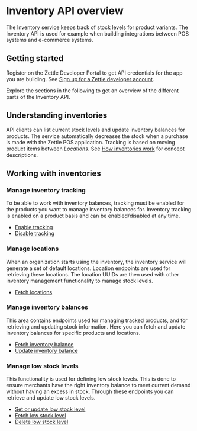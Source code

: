 Inventory API overview
=====
The Inventory service keeps track of stock levels for product variants. The Inventory API is used for example when building integrations between POS systems and e-commerce systems.

## Getting started
Register on the Zettle Developer Portal to get API credentials for the app you are building. See [Sign up for a Zettle developer account](../get-started/user-guides/sign-up-for-a-developer-account.md). 

Explore the sections in the following to get an overview of the different parts of the Inventory API.

## Understanding inventories
API clients can list current stock levels and update inventory balances for products. The service automatically decreases the stock when a purchase is made with the Zettle POS application. Tracking is based on moving product items between *Locations*. See [How inventories work](concepts/how-inventories-work.md) for concept descriptions.

## Working with inventories

### Manage inventory tracking
To be able to work with inventory balances, tracking must be enabled for the products you want to manage inventory balances for. Inventory tracking is enabled on a product basis and can be enabled/disabled at any time.
* [Enable tracking](user-guides/manage-inventory-tracking/enable-tracking.md)
* [Disable tracking](user-guides/manage-inventory-tracking/disable-tracking.md)

### Manage locations
When an organization starts using the inventory, the inventory service will generate a set of default locations. Location endpoints are used for retrieving these locations. The location UUIDs are then used with other inventory management functionality to manage stock levels.
* [Fetch locations](user-guides/manage-locations/fetch-inventory-locations.md)

### Manage inventory balances
This area contains endpoints used for managing tracked products, and for retrieving and updating stock information. Here you can fetch and update inventory balances for specific products and locations.
* [Fetch inventory balance](user-guides/manage-inventory-balances/fetch-inventory-balance.md)
* [Update inventory balance](user-guides/manage-inventory-balances/update-inventory-balance.md)

### Manage low stock levels
This functionality is used for defining low stock levels. This is done to ensure merchants have the right inventory balance to meet current demand without having an excess in stock. Through these endpoints you can retrieve and update low stock levels.
* [Set or update low stock level](user-guides/manage-low-stock-levels/set-low-stock-level.md)
* [Fetch low stock level](user-guides/manage-low-stock-levels/fetch-low-stock-level.md)
* [Delete low stock level](user-guides/manage-low-stock-levels/delete-low-stock-level.md)

